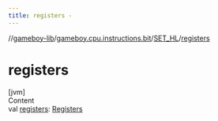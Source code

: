 ```yaml
---
title: registers -
---
```

//[gameboy-lib](../../index.md)/[gameboy.cpu.instructions.bit](../index.md)/[SET_HL](index.md)/[registers](registers.md)



# registers  
[jvm]  
Content  
val [registers](registers.md): [Registers](../../gameboy.cpu/-registers/index.md)  



